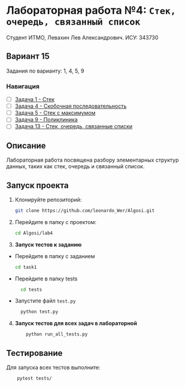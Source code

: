 # Лабораторная работа №4: `Стек, очередь, связанный список`

Студент ИТМО, Левахин Лев Александрович.
ИСУ: 343730
## Вариант 15
Задания по варианту: 1, 4, 5, 9
### Навигация

- [ ] [Задача 1 - Стек ](task1)
- [ ] [Задача 4 - Скобочная последовательность ](task4)
- [ ] [Задача 5 - Стек с максимумом ](task5)
- [ ] [Задача 9 - Поликлиника ](task9)
- [ ] [Задача 13 - Стек, очередь, связанные списки ](task13)

## Описание
Лабораторная работа посвящена разбору элементарных структур данных, 
таких как стек, очередь и связанный список.

## Запуск проекта
1. Клонируйте репозиторий:
   ```bash
   git clone https://github.com/leonardo_Wer/Algosi.git
   ```
2. Перейдите в папку с проектом:
   ```bash
   cd Algosi/lab4
   ```
3. **Запуск тестов к заданию**
 - Перейдите в папку с заданием
    ```bash
   cd task1
  - Перейдите в папку tests
    ```bash
      cd tests
  - Запустите файл `test.py`
    ```bash
      python test.py

4. **Запуск тестов для всех задач в лабораторной**
    ```bash
        python run_all_tests.py

## Тестирование
Для запуска всех тестов выполните:
```bash
    pytest tests/
```
